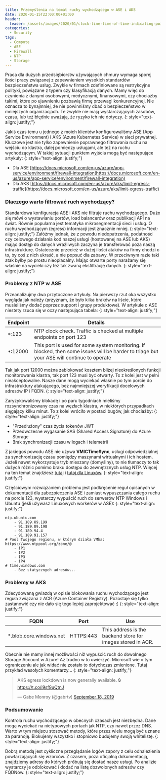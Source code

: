 ```yaml
---
title: Przemyślenia na temat ruchy wychodzącego w ASE i AKS
date: 2020-01-15T22:00:00+01:00
header:
  teaser: /assets/images/2020/01/clock-time-time-of-time-indicating-pointer-watches.jpg
categories:
  - Security
tags:
  - Compute
  - ASE
  - Firewall
  - NTP
  - Storage
---
```


Praca dla dużych przedsiębiorstw używających chmury wymaga sporej ilości pracy związanej z zapewnieniem wysokich standardów bezpieczeństwa usług. Zwykle w firmach zdefiniowane są restrykcyjne polityki, powiązane z typem czy klasyfikacją danych. Mamy więc do czynienia z danymi osobowymi, medycznymi, finansowymi, czy chociażby takimi, które po ujawnieniu pozbawią firmę przewagi konkurencyjnej. Nie oznacza to bynajmniej, że nie powinniśmy dbać o bezpieczeństwo w mniejszych organizacjach. Te zwykle nie mają wystarczających zasobów, czasu, lub też błędnie uważają, że ryzyko ich nie dotyczy.
{: style="text-align: justify;"}

Jakiś czas temu u jednego z moich klientów konfigurowaliśmy ASE (App Service Environment) i AKS (Azure Kubernetes Service) w sieci prywatnej. Kluczowe jest nie tylko zapewnienie poprawnego filtrowania ruchu na wejściu do klastra, dalej pomiędzy usługami, ale też na ruchu wychodzącym. W takiej sytuacji punktem wyjścia mogą być następujące artykuły:
{: style="text-align: justify;"}
- Dla ASE [https://docs.microsoft.com/en-us/azure/app-service/environment/firewall-integration(https://docs.microsoft.com/en-us/azure/app-service/environment/firewall-integration)
- Dla AKS [https://docs.microsoft.com/en-us/azure/aks/limit-egress-traffic](https://docs.microsoft.com/en-us/azure/aks/limit-egress-traffic)

### Dlaczego warto filtrować ruch wychodzący?

Standardowa konfiguracja ASE i AKS nie filtruje ruchu wychodzącego. Dużo się mówi o wystawianiu portów, load balancerów oraz publikacji API na świat. Równie popularna jest tematyka mikrosegmentacji sieci i usług. O ruchu wychodzącym (egress) informacji jest znacznie mniej. 
{: style="text-align: justify;"}
Załóżmy jednak, że z powodu niedopatrzenia, podatności czy celowego działania kod naszej usługi (hostowanej na ASE lub AKS) mając dostęp do danych wrażliwych zaczyna je transferować poza naszą infrastrukturę. Ostatecznie przecież w dużej ilości ataków na firmy chodzi o to, by coś z nich ukraść, a nie popsuć dla zabawy. W przeciwnym razie taki atak byłby po prostu nieopłacalny. Mając otwarte porty narażamy się właśnie na wycieki czy też tak zwaną eksfiltrację danych.
{: style="text-align: justify;"}

### Problemy z NTP w ASE

Przeanalizujmy dwa przytoczone artykuły. Na pierwszy rzut oka wszystko wygląda jak należy (przyznam, że było kilka braków na liście, które musieliśmy dodać poprzez support i grupy produktowe). W artykule o ASE niestety rzuca się w oczy następująca tabela:
{: style="text-align: justify;"}

| Endpoint | Details |
|---|---|
| *:123 | NTP clock check. Traffic is checked at multiple endpoints on port 123 |
| *:12000 | This port is used for some system monitoring. If blocked, then some issues will be harder to triage but your ASE will continue to operate |

Tak jak port 12000 można zablokować kosztem bliżej nieokreślonych funkcji monitorowania klastra, tak port 123 musi być otwarty. To z kolei jest w pełni nieakceptowalne. Nasze dane mogą wyciekać właśnie po tym porcie do infrastruktury atakującego, bez najmniejszej weryfikacji docelowych adresów IP i FQDN.
{: style="text-align: justify;"}

Zaryzykowaliśmy blokadę i po paru tygodniach mieliśmy rozsynchronizowany czas na węzłach klastra, w niektórych przypadkach sięgający kilku minut. To z kolei wróciło w postaci bugów, jak chociażby:
{: style="text-align: justify;"}

- "Przedłużony" czas życia tokenów JWT
- Przedwczesne wygasanie SAS (Shared Access Signature) do Azure Storage
- Brak synchronizacji czasu w logach i telemetrii

Z jakiegoś powodu ASE nie używa **VMICTimeSync**, usługi odpowiedzialnej za synchronizację czasu pomiędzy maszynami wirtualnymi i ich hostem. Jeżeli nawet wykorzystuje tryb mieszany (domyślny), to nie tłumaczy to tak dużych różnic pomimo braku dostępu do zewnętrznych usług NTP. Więcej na ten temat znajdziesz [tutaj](https://docs.microsoft.com/en-us/azure/virtual-machines/windows/time-sync) i [tutaj dla Linuxów](https://docs.microsoft.com/en-us/azure/virtual-machines/linux/time-sync).
{: style="text-align: justify;"}

Częściowym rozwiązaniem problemu jest podkręcenie reguł opisanych w dokumentacji dla zabezpieczenia ASE i zamiast wypuszczania całego ruchu na porcie 123, wystarczy wypuścić ruch do serwerów NTP Windows i Ubuntu (jeśli używasz Linuxowych workerów w ASE):
{: style="text-align: justify;"}

```text
ntp.ubuntu.com
    - 91.189.89.199
    - 91.189.89.198
    - 91.189.94.4
    - 91.189.91.157
# Pool Twojego regionu, w którym działa VMka: https://www.ntppool.org/zone/@
    - IP1
    - IP2
    - IP3
    - IP4
# time.windows.com
    - Bez statycznych adresów...
```

### Problemy w AKS

Zdecydowaną gwiazdą w opisie blokowania ruchu wychodzącego jest reguła związana z ACR (Azure Container Registry). Pozostaje się tylko zastanowić czy nie dało się tego lepiej zaprojektować :)
{: style="text-align: justify;"}

| FQDN | Port | Use |
|---|---|---|
| *.blob.core.windows.net | HTTPS:443 | This address is the backend store for images stored in ACR. |

Obecnie nie mamy innej możliwości niż wypuścić ruch do dowolnego Storage Account w Azure! Aż trudno w to uwierzyć. Microsoft wie o tym ograniczeniu ale jak widać nie zostało to dotychczas zmienione. Tutaj przykład wesołych komentarzy...
{: style="text-align: justify;"}

<blockquote class="twitter-tweet"><p lang="en" dir="ltr">AKS egress lockdown is now generally available. 🔒<a href="https://t.co/i9sf9uQtnJ">https://t.co/i9sf9uQtnJ</a></p>&mdash; Gabe Monroy (@gabrtv) <a href="https://twitter.com/gabrtv/status/1174396584663994369?ref_src=twsrc%5Etfw">September 18, 2019</a></blockquote> <script async src="https://platform.twitter.com/widgets.js" charset="utf-8"></script>

### Podsumowanie

Kontrola ruchu wychodzącego w obecnych czasach jest niezbędna. Dane mogą wyciekać na nietypowych portach jak NTP, czy nawet przez DNS. Warto w tym miejscu stosować metody, które przez wielu mogą być uznane za paranoję. Blokujemy wszystko i stopniowo budujemy swoją whitelistę.
{: style="text-align: justify;"}

Dobrą metodą jest cykliczne przeglądanie logów zapory z celu odnalezienia powtarzających się wzorców. Z czasem, poza oficjalną dokumentacją, znajdziemy adresy do których próbują się dostać nasze usługi. Po analizie wystarczy je odblokować i dodać na listę dozwolonych adresów czy FQDNów.
{: style="text-align: justify;"}
